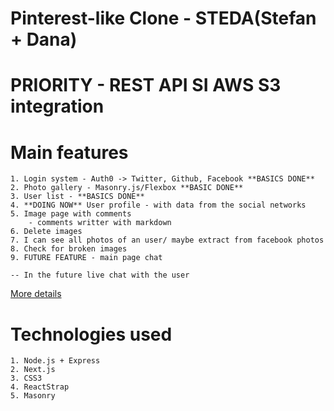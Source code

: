 # Pinterest-like Clone - STEDA(Stefan + Dana)

# PRIORITY - REST API SI AWS S3 integration

# Main features

    1. Login system - Auth0 -> Twitter, Github, Facebook **BASICS DONE**
    2. Photo gallery - Masonry.js/Flexbox **BASIC DONE**
    3. User list - **BASICS DONE**
    4. **DOING NOW** User profile - with data from the social networks
    5. Image page with comments
        - comments writter with markdown
    6. Delete images
    7. I can see all photos of an user/ maybe extract from facebook photos
    8. Check for broken images
    9. FUTURE FEATURE - main page chat

    -- In the future live chat with the user

[More details](https://learn.freecodecamp.org/coding-interview-prep/take-home-projects/build-a-pinterest-clone/)

# Technologies used

    1. Node.js + Express
    2. Next.js
    3. CSS3
    4. ReactStrap
    5. Masonry
